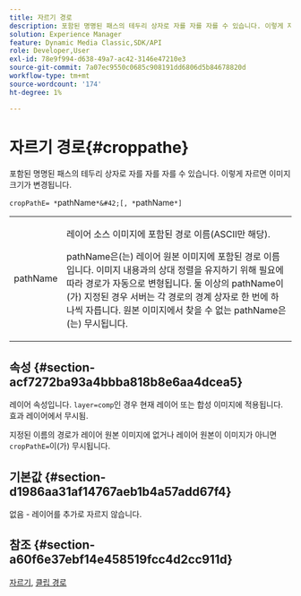 ```yaml
---
title: 자르기 경로
description: 포함된 명명된 패스의 테두리 상자로 자를 자를 자를 수 있습니다. 이렇게 자르면 이미지 크기가 변경됩니다.
solution: Experience Manager
feature: Dynamic Media Classic,SDK/API
role: Developer,User
exl-id: 78e9f994-d638-49a7-ac42-3146e47210e3
source-git-commit: 7a07ec9550c0685c908191dd6806d5b84678820d
workflow-type: tm+mt
source-wordcount: '174'
ht-degree: 1%

---
```


# 자르기 경로{#croppathe}

포함된 명명된 패스의 테두리 상자로 자를 자를 자를 수 있습니다. 이렇게 자르면 이미지 크기가 변경됩니다.

`cropPathE= *`pathName`*&#42;[, *`pathName`*]`

<table id="table_598304852E844456AB3AC9FF1F178B71"> 
 <tbody> 
  <tr> 
   <td colname="col1"> <p><span class="codeph"><span class="varname"> pathName</span></span> </p> </td> 
   <td colname="col2"> <p>레이어 소스 이미지에 포함된 경로 이름(ASCII만 해당). </p> <p> <span class="codeph"><span class="varname"> pathName</span></span>은(는) 레이어 원본 이미지에 포함된 경로 이름입니다. 이미지 내용과의 상대 정렬을 유지하기 위해 필요에 따라 경로가 자동으로 변형됩니다. 둘 이상의 <span class="codeph"><span class="varname"> pathName</span></span>이(가) 지정된 경우 서버는 각 경로의 경계 상자로 한 번에 하나씩 자릅니다. 원본 이미지에서 찾을 수 없는 <span class="codeph"><span class="varname"> pathName</span></span>은(는) 무시됩니다. </p> </td> 
  </tr> 
 </tbody> 
</table>

## 속성 {#section-acf7272ba93a4bbba818b8e6aa4dcea5}

레이어 속성입니다. `layer=comp`인 경우 현재 레이어 또는 합성 이미지에 적용됩니다. 효과 레이어에서 무시됨.

지정된 이름의 경로가 레이어 원본 이미지에 없거나 레이어 원본이 이미지가 아니면 `cropPathE=`이(가) 무시됩니다.

## 기본값 {#section-d1986aa31af14767aeb1b4a57add67f4}

없음 - 레이어를 추가로 자르지 않습니다.

## 참조 {#section-a60f6e37ebf14e458519fcc4d2cc911d}

[자르기](../../../../../is-api/http-ref/image-serving-api-ref/c-http-protocol-reference/c-command-reference/r-crop.md#reference-6fd0f6399966446ab4425ce050572eab), [클립 경로](../../../../../is-api/http-ref/image-serving-api-ref/c-http-protocol-reference/c-command-reference/r-clippath.md#reference-8139b1b52dc54749b51b109521ddf83d)
